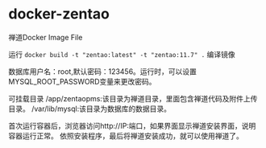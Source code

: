 # docker-zentao

禅道Docker Image File

运行 `docker build -t "zentao:latest" -t "zentao:11.7" .` 编译镜像

数据库用户名：root,默认密码：123456。运行时，可以设置MYSQL_ROOT_PASSWORD变量来更改密码。

可挂载目录
/app/zentaopms:该目录为禅道目录，里面包含禅道代码及附件上传目录。
/var/lib/mysql:该目录为数据库的数据目录。

首次运行容器后，浏览器访问http://IP:端口，如果界面显示禅道安装界面，说明容器运行正常。
依照安装程序，最后将禅道安装成功，就可以使用禅道了。
